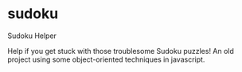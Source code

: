 # sudoku
Sudoku Helper

Help if you get stuck with those troublesome Sudoku puzzles!
An old project using some object-oriented techniques in javascript.
